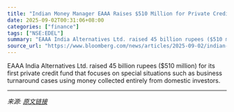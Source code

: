 ```yaml
---
title: "Indian Money Manager EAAA Raises $510 Million for Private Credit"
date: 2025-09-02T00:31:06+08:00
categories: ["finance"]
tags: ["NSE:EDEL"]
summary: "EAAA India Alternatives Ltd. raised 45 billion rupees ($510 million) for its first private credit fund that focuses on special situations such as business turnaround cases using money collected entire"
source_url: "https://www.bloomberg.com/news/articles/2025-09-02/indian-money-manager-eaaa-raises-510-million-for-private-credit"
---
```


EAAA India Alternatives Ltd. raised 45 billion rupees ($510 million) for its first private credit fund that focuses on special situations such as business turnaround cases using money collected entirely from domestic investors.

---

*来源: [原文链接](https://www.bloomberg.com/news/articles/2025-09-02/indian-money-manager-eaaa-raises-510-million-for-private-credit)*
